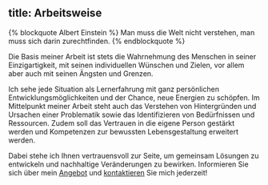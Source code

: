 title: Arbeitsweise
---

{% blockquote Albert Einstein %}
Man muss die Welt nicht verstehen, 
man muss sich darin zurechtfinden.
{% endblockquote %}
<br>

Die Basis meiner Arbeit ist stets die Wahrnehmung des Menschen in seiner Einzigartigkeit, mit seinen individuellen Wünschen und Zielen, vor allem aber auch mit seinen Ängsten und Grenzen. 

Ich sehe jede Situation als Lernerfahrung mit ganz persönlichen Entwicklungsmöglichkeiten und der Chance, neue Energien zu schöpfen. Im Mittelpunkt meiner Arbeit steht auch das Verstehen von Hintergründen und Ursachen einer Problematik sowie das Identifizieren von Bedürfnissen und Ressourcen. Zudem soll das Vertrauen in die eigene Person gestärkt werden und Kompetenzen zur bewussten Lebensgestaltung erweitert werden.

Dabei stehe ich Ihnen vertrauensvoll zur Seite, um gemeinsam Lösungen zu entwickeln und nachhaltige Veränderungen zu bewirken. 
Informieren Sie sich über mein [Angebot](/angebot/) und [kontaktieren](/kontakt/) Sie mich jederzeit!
